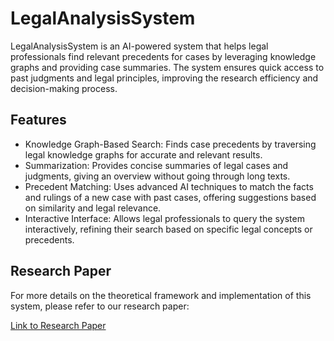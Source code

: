# LegalAnalysisSystem

LegalAnalysisSystem is an AI-powered system that helps legal professionals find relevant precedents for cases by leveraging knowledge graphs and providing case summaries. The system ensures quick access to past judgments and legal principles, improving the research efficiency and decision-making process.

## Features

- Knowledge Graph-Based Search: Finds case precedents by traversing legal knowledge graphs for accurate and relevant results.
- Summarization: Provides concise summaries of legal cases and judgments, giving an overview without going through long texts.
- Precedent Matching: Uses advanced AI techniques to match the facts and rulings of a new case with past cases, offering suggestions based on similarity and legal relevance.
- Interactive Interface: Allows legal professionals to query the system interactively, refining their search based on specific legal concepts or precedents.

## Research Paper

For more details on the theoretical framework and implementation of this system, please refer to our research paper:

[Link to Research Paper](https://ieeexplore.ieee.org/document/10392253)

